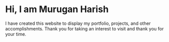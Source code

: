 # Hi, I am Murugan Harish
I have created this website to display my portfolio, projects, and other accomplishments.
Thank you for taking an interest to visit and thank you for your time.
